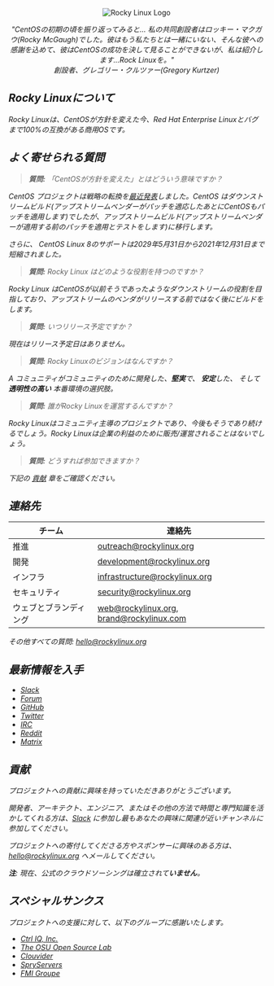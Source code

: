 <p align="center">
<img src="https://media.githubusercontent.com/media/rocky-linux/branding/main/logo-text-light%402x.png" alt="Rocky Linux Logo">
</p>

<p align="center">
<i>
"CentOSの初期の頃を振り返ってみると... 私の共同創設者はロッキー・マクガウ(Rocky McGaugh)でした。彼はもう私たちとは一緒にいない、そんな彼への感謝を込めて、彼はCentOSの成功を決して見ることができないが、私は紹介します...Rock Linuxを。"<i><br>
創設者、グレゴリー・クルツァー(Gregory Kurtzer)
</p>

## Rocky Linuxについて

Rocky Linuxは、CentOSが方針を変えた今、Red Hat Enterprise Linuxとバグまで100%の互換がある商用OSです。

## よく寄せられる質問

> **質問:** 「CentOSが方針を変えた」とはどういう意味ですか？

CentOS プロジェクトは戦略の転換を[最近発表](https://blog.centos.org/2020/12/future-is-centos-stream/)しました。CentOS は*ダウンストリーム*ビルド(アップストリームベンダーがパッチを適応したあとにCentOSもパッチを適用します)でしたが、*アップストリーム*ビルド(アップストリームベンダーが適用する前のパッチを適用とテストをします)に移行します。 

さらに、 CentOS Linux 8のサポートは2029年5月31日から2021年12月31日まで短縮されました。

> **質問:** Rocky Linux はどのような役割を持つのですか？

Rocky Linux はCentOSが以前そうであったようなダウンストリームの役割を目指しており、アップストリームのベンダがリリースする前ではなく後にビルドをします。

> **質問:** いつリリース予定ですか？

現在はリリース予定日はありません。

> **質問:** Rocky Linuxのビジョンはなんですか？

A コミュニティがコミュニティのために開発した、**堅実**で、 **安定**した、 そして **透明性の高い** 本番環境の選択肢。

> **質問:** 誰がRocky Linuxを運営するんですか？

Rocky Linuxはコミュニティ主導のプロジェクトであり、今後もそうであり続けるでしょう。Rocky Linuxは企業の利益のために販売/運営されることはないでしょう。

> **質問:** どうすれば参加できますか？

下記の [貢献](#貢献) 章をご確認ください。

## 連絡先

| チーム                        | 連絡先                                    |
|-------------------------------|-------------------------------------------|
| 推進                          | outreach@rockylinux.org                   |
| 開発                          | development@rockylinux.org                |
| インフラ                      | infrastructure@rockylinux.org             |
| セキュリティ                  | security@rockylinux.org                   |
| ウェブとブランディング        | web@rockylinux.org, brand@rockylinux.com  |

その他すべての質問: hello@rockylinux.org

## 最新情報を入手

* [Slack](https://join.slack.com/t/hpcng/shared_invite/zt-k29vv4ab-yj1ksbHK_ZkXYi6HGtTYfw)
* [Forum](https://forums.rockylinux.org/)
* [GitHub](https://github.com/rocky-linux/)
* [Twitter](https://twitter.com/rocky_linux)
* [IRC](https://webchat.freenode.net/?channels=rockylinux)
* [Reddit](https://www.reddit.com/r/RockyLinux)
* [Matrix](https://matrix.to/#/+rockylinux:matrix.org)

## 貢献

プロジェクトへの貢献に興味を持っていただきありがとうございます。

開発者、アーキテクト、エンジニア、またはその他の方法で時間と専門知識を活かしてくれる方は、[Slack](https://join.slack.com/t/hpcng/shared_invite/zt-k29vv4ab-yj1ksbHK_ZkXYi6HGtTYfw) に参加し最もあなたの興味に関連が近いチャンネルに参加してください。

プロジェクトへの寄付してくださる方やスポンサーに興味のある方は、 hello@rockylinux.org へメールしてください。



**注**: 現在、公式のクラウドソーシングは確立されて**いません**。

## スペシャルサンクス

プロジェクトへの支援に対して、以下のグループに感謝いたします。
* [Ctrl IQ, Inc.](https://www.ctrl-cmd.com)
* [The OSU Open Source Lab](https://osuosl.org/)
* [Clouvider](https://www.clouvider.co.uk/)
* [SpryServers](https://www.spryservers.net/)
* [FMI Groupe](https://www.fmi.fr/)
